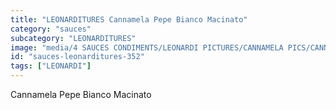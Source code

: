 ```yaml
---
title: "LEONARDITURES Cannamela Pepe Bianco Macinato"
category: "sauces"
subcategory: "LEONARDITURES"
image: "media/4 SAUCES CONDIMENTS/LEONARDI PICTURES/CANNAMELA PICS/CANNAMELA PEPE BIANCO MACINATO.png"
id: "sauces-leonarditures-352"
tags: ["LEONARDI"]
---
```


Cannamela Pepe Bianco Macinato
